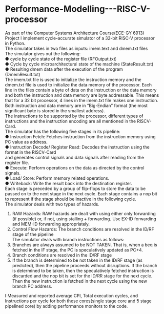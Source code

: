 # Performance-Modelling---RISC-V-processor
As part of the Computer Systems Architecture Course(ECE-GY 6913) Project I implement cycle-accurate simulator of a 32-bit RISC-V processor in 
Python.</br>
The simulator takes in two files as inputs: imem.text and dmem.txt files</br>
The simulator  gives out the following:</br>
● cycle by cycle state of the register file (RFOutput.txt)</br>
● Cycle by cycle microarchitectural state of the machine (StateResult.txt)</br>
● Resulting dmem data after the execution of the program (DmemResult.txt)</br>
The imem.txt file is used to initialize the instruction memory and the dmem.txt file is used to initialize the
data memory of the processor. Each line in the files contain a byte of data on the instruction or the data
memory and both the instruction and data memory are byte addressable. This means that for a 32 bit
processor, 4 lines in the imem.txt file makes one instruction. Both instruction and data memory are in
“Big-Endian” format (the most significant byte is stored in the smallest address).</br>
The instructions to be supported by the processor, different types of instructions and the instruction encoding are all mentioned in the RISCV-Card.</br>
The simulator has the following five stages in its pipeline:</br>
● Instruction Fetch: Fetches instruction from the instruction memory using PC value as address.</br>
● Instruction Decode/ Register Read: Decodes the instruction using the format in the RISCV-Card</br>
and generates control signals and data signals after reading from the register file.</br>
● Execute: Perform operations on the data as directed by the control signals.</br>
● Load/ Store: Perform memory related operations.</br>
● Writeback: Write the result back into the destination register. </br>
Each stage is preceded by a group of flip-flops to store the data to be passed on to the next stage in the
next cycle. Each stage contains a nop bit to represent if the stage should be inactive in the following
cycle.</br>
The simulator deals with two types of hazards.</br>
1. RAW Hazards: RAW hazards are dealt with using either only forwarding (if possible) or, if not,
using stalling + forwarding. Use EX-ID forwarding and MEM-ID forwarding appropriately.</br>
2. Control Flow Hazards: The branch conditions are resolved in the ID/RF stage of the pipeline</br>
The simulator deals with branch instructions as follows:</br>
1. Branches are always assumed to be NOT TAKEN. That is, when a beq is fetched in the IF stage, the
PC is speculatively updated as PC+4.</br>
2. Branch conditions are resolved in the ID/RF stage</br>
3. If the branch is determined to be not taken in the ID/RF stage (as predicted), then the pipeline
proceeds without disruptions. If the branch is determined to be taken, then the speculatively
fetched instruction is discarded and the nop bit is set for the ID/RR stage for the next cycle. Then
the new instruction is fetched in the next cycle using the new branch PC address.</br>

I Measured and reported average CPI, Total execution cycles, and Instructions per cycle for both these cores(single stage core and 5 stage pipelined core)
by adding performance monitors to the code.
